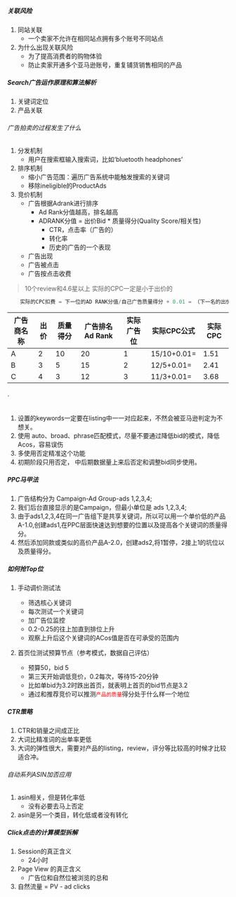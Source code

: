 ##### 关联风险
1. 同站关联
	+ 一个卖家不允许在相同站点拥有多个账号不同站点
2. 为什么出现关联风险
	+ 为了提高消费者的购物体验
	+ 防止卖家开通多个亚马逊账号，重复铺货销售相同的产品
##### Search广告运作原理和算法解析
1. 关键词定位
2. 产品关联

###### 广告拍卖的过程发生了什么
1. 分发机制
	+ 用户在搜索框输入搜索词，比如‘bluetooth headphones’
2. 排序机制
	+ 缩小广告范围：遍历广告系统中能触发搜索的关键词
	+ 移除ineligible的ProductAds
3. 竞价机制
	+ 广告根据Adrank进行排序
		- Ad Rank分值越高，排名越高
		- ADRANK分值 = 出价Bid * 质量得分(Quality Score/相关性)
			* CTR，点击率（广告的）
			* 转化率
			* 历史的广告的一个表现
	+ 广告出现
	+ 广告被点击
	+ 广告按点击收费
> 10个review和4.6星以上
> 实际的CPC一定是小于出价的

```js
	实际的CPC扣费 = 下一位的AD RANK分值/自己广告质量得分 + 0.01 = （下一名的出价 * 下一名的质量得分） / 自己的广告质量得分 + 0.01
```
|广告商名称|出价|质量得分|广告排名Ad Rank|实际广告位|实际CPC公式|实际CPC|
|---------|----|-------|-------|---------|----------|-------|
|A|2|10|20|1|15/10+0.01=|1.51|
|B|3|5|15|2|12/5+0.01=|2.41|
|C|4|3|12|3|11/3+0.01=|3.68|



###### ·
1. 设置的keywords一定要在listing中一一对应起来，不然会被亚马逊判定为不想关。
2. 使用 auto、broad、phrase匹配模式，尽量不要通过降低bid的模式，降低Acos，容易误伤
3. 多使用否定精准这个功能
4. 初期阶段只用否定， 中后期数据量上来后否定和调整bid同步使用。




##### PPC马甲法
1. 广告结构分为 Campaign-Ad Group-ads 1,2,3,4;
2. 我们后台直接显示的是Campaign，但最小单位是 ads 1,2,3,4;
3. 由于ads1,2,3,4在同一广告组下是共享关键词，所以可以用一个单价低的产品A-1.0,创建ads1,在PPC层面快速达到想要的位置以及提高各个关键词的质量得分。
4. 然后添加同款或类似的高价产品A-2.0，创建ads2,将1暂停，2接上1的坑位以及质量得分。

##### 如何抢Top位
1. 手动调价测试法
	+ 筛选核心关键词
	+ 每次测试一个关键词
	+ 加广告位监控
	+ 0.2-0.25的往上加直到排位上升
	+ 观察上升后这个关键词的ACos值是否在可承受的范围内

2. 首页位测试预算节点（参考模式，数据自己评估）
	+ 预算50，bid 5
	+ 第三天开始调低竞价，0.2每次，等待15-20分钟
	+ 比如单bid为3.2时跌出首页，就表明上首页的bid节点是3.2
	+ 通过和推荐竞价可以推测<font color="red">`产品的质量`</font>得分处于什么样一个地位
##### CTR策略
1. CTR和销量之间成正比
2. 大词比精准词的出单率更低
3. 大词的弹性很大，需要对产品的listing，review，评分等比较高的时候才比较适合冲。


###### 自动系列ASIN加否应用
1. asin相关，但是转化率低
	+ 没有必要去马上否定
2. asin是另一个类目，转化低或者没有转化

##### Click点击的计算模型拆解
1. Session的真正含义
	+ 24小时
2. Page View 的真正含义
	+ 广告位和自然位被浏览的总和
3. 自然流量 = PV - ad clicks
